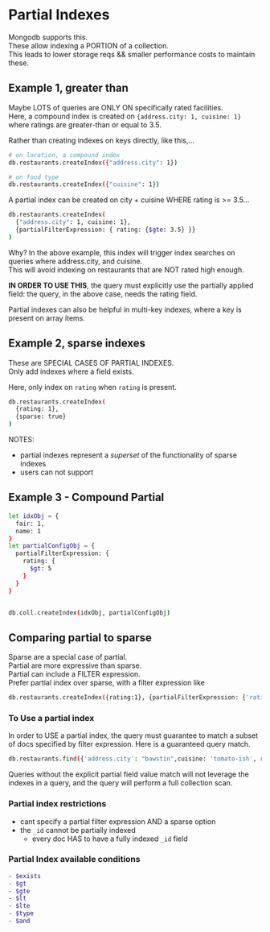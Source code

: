 # Partial Indexes

Mongodb supports this.  
These allow indexing a PORTION of a collection.  
This leads to lower storage reqs && smaller performance costs to maintain these.

## Example 1, greater than

Maybe LOTS of queries are ONLY ON specifically rated facilities.  
Here, a compound index is created on `{address.city: 1, cuisine: 1}` where ratings are greater-than or equal to 3.5.

Rather than creating indexes on keys directly, like this,...

```bash
# on location, a compound index
db.restaurants.createIndex({"address.city": 1})

# on food type
db.restaurants.createIndex({"cuisine": 1})
```

A partial index can be created on city + cuisine WHERE rating is >= 3.5...

```bash
db.restaurants.createIndex(
  {"address.city": 1, cuisine: 1},
  {partialFilterExpression: { rating: {$gte: 3.5} }}
)
```

Why? In the above example, this index will trigger index searches on queries where address.city, and cuisine.  
This will avoid indexing on restaurants that are NOT rated high enough.

**IN ORDER TO USE THIS**, the query must explicitly use the partially applied field: the query, in the above case, needs the rating field.

Partial indexes can also be helpful in multi-key indexes, where a key is present on array items.

## Example 2, sparse indexes

These are SPECIAL CASES OF PARTIAL INDEXES.  
Only add indexes where a field exists.

Here, only index on `rating` when `rating` is present.

```bash
db.restaurants.createIndex(
  {rating: 1},
  {sparse: true}
)
```

NOTES:

- partial indexes represent a _superset_ of the functionality of sparse indexes
- users can not support

## Example 3 - Compound Partial

```bash
let idxObj = {
  fair: 1,
  name: 1
}
let partialConfigObj = {
  partialFilterExpression: {
    rating: {
      $gt: 5
    }
  }
}


db.coll.createIndex(idxObj, partialConfigObj)

```

## Comparing partial to sparse

Sparse are a special case of partial.  
Partial are more expressive than sparse.  
Partial can include a FILTER expression.  
Prefer partial index over sparse, with a filter expression like

```bash
db.restaurants.createIndex({rating:1}, {partialFilterExpression: {'rating': {$exists: true}}})
```

### To Use a partial index

In order to USE a partial index, the query must guarantee to match a subset of docs specified by filter expression. Here is a guaranteed query match.

```bash
db.restaurants.find({'address.city': "bawstin",cuisine: 'tomato-ish', rating: {$gt: 4}})
```

Queries without the explicit partial field value match will not leverage the indexes in a query, and the query will perform a full collection scan.

### Partial index restrictions

- cant specify a partial filter expression AND a sparse option
- the `_id` cannot be partially indexed
  - every doc HAS to have a fully indexed `_id` field

### Partial Index available conditions

```bash
- $exists
- $gt
- $gte
- $lt
- $lte
- $type
- $and
```
